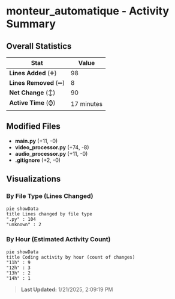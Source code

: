 # monteur_automatique - Activity Summary 

## Overall Statistics

| Stat                   | Value                                                             |
| ---------------------- | ----------------------------------------------------------------- |
| **Lines Added** (➕)   | 98                                          |
| **Lines Removed** (➖) | 8                                        |
| **Net Change** (↕)    | 90                |
| **Active Time** (⌚)   | 17 minutes |


## Modified Files
- **main.py** (+11, -0)
- **video_processor.py** (+74, -8)
- **audio_processor.py** (+11, -0)
- **.gitignore** (+2, -0)

## Visualizations

### By File Type (Lines Changed)

```mermaid
pie showData
title Lines changed by file type
".py" : 104
"unknown" : 2
```

### By Hour (Estimated Activity Count)

```mermaid
pie showData
title Coding activity by hour (count of changes)
"11h" : 9
"12h" : 3
"13h" : 2
"14h" : 1
```


> **Last Updated:** 1/21/2025, 2:09:19 PM